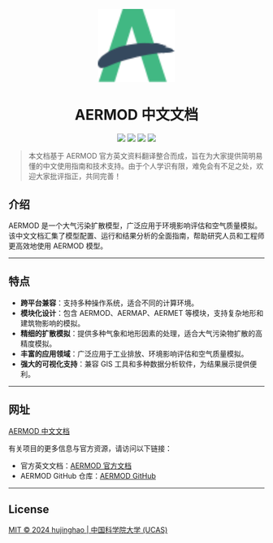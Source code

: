 <p align="center">
    <img src="docs/images/aermod2.svg" width="30%" />
</p>

<h1 align='center'>AERMOD 中文文档</h1>

<p align="center">
<a href=""><img src="https://img.shields.io/badge/version-0.1-yellow.svg" /></a>
<a href=""><img src="https://img.shields.io/badge/author-Jinghao Hu-orange.svg" /></a>
<a href="https://www.python.org/downloads/"><img src="https://img.shields.io/badge/markdown-1.0%7C2.0%7C3.0%7C4.0-blue.svg" /></a>
<a href="http://opensource.org/licenses/MIT"><img src="https://img.shields.io/badge/license-MIT-green.svg" /></a>
</p>

> 本文档基于 AERMOD 官方英文资料翻译整合而成，旨在为大家提供简明易懂的中文使用指南和技术支持。由于个人学识有限，难免会有不足之处，欢迎大家批评指正，共同完善！

## 介绍

AERMOD 是一个大气污染扩散模型，广泛应用于环境影响评估和空气质量模拟。该中文文档汇集了模型配置、运行和结果分析的全面指南，帮助研究人员和工程师更高效地使用 AERMOD 模型。

---

## 特点

- **跨平台兼容**：支持多种操作系统，适合不同的计算环境。
- **模块化设计**：包含 AERMOD、AERMAP、AERMET 等模块，支持复杂地形和建筑物影响的模拟。
- **精细的扩散模拟**：提供多种气象和地形因素的处理，适合大气污染物扩散的高精度模拟。
- **丰富的应用领域**：广泛应用于工业排放、环境影响评估和空气质量模拟。
- **强大的可视化支持**：兼容 GIS 工具和多种数据分析软件，为结果展示提供便利。

---

## 网址

[AERMOD 中文文档](https://hujinghaoabcd.github.io/AERMODDoc/) 


有关项目的更多信息与官方资源，请访问以下链接：
- 官方英文文档：[AERMOD 官方文档](https://www.epa.gov/scram/air-quality-dispersion-modeling-preferred-and-recommended-models)
- AERMOD GitHub 仓库：[AERMOD GitHub](https://github.com/USEPA/AERMOD)

---

## License

[MIT © 2024 hujinghao | 中国科学院大学 (UCAS)](./LICENSE)
